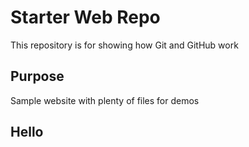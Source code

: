 # Starter Web Repo

This repository is for showing how Git and GitHub work

## Purpose

Sample website with plenty of files for demos
## Hello